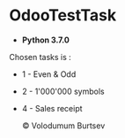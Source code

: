 # OdooTestTask
- **Python 3.7.0**

Chosen tasks is :
* 1 - Even & Odd
* 2 - 1'000'000 symbols
* 4 - Sales receipt

 
    © Volodumum Burtsev